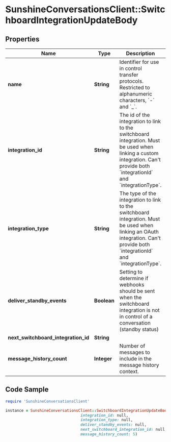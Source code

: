 # SunshineConversationsClient::SwitchboardIntegrationUpdateBody

## Properties

Name | Type | Description | Notes
------------ | ------------- | ------------- | -------------
**name** | **String** | Identifier for use in control transfer protocols. Restricted to alphanumeric characters, &#x60;-&#x60; and &#x60;_&#x60;. | [optional] 
**integration_id** | **String** | The id of the integration to link to the switchboard integration. Must be used when linking a custom integration. Can&#39;t provide both &#x60;integrationId&#x60; and &#x60;integrationType&#x60;. | [optional] 
**integration_type** | **String** | The type of the integration to link to the switchboard integration. Must be used when linking an OAuth integration. Can&#39;t provide both &#x60;integrationId&#x60; and &#x60;integrationType&#x60;. | [optional] 
**deliver_standby_events** | **Boolean** | Setting to determine if webhooks should be sent when the switchboard integration is not in control of a conversation (standby status) | [optional] 
**next_switchboard_integration_id** | **String** |  | [optional] 
**message_history_count** | **Integer** | Number of messages to include in the message history context. | [optional] 

## Code Sample

```ruby
require 'SunshineConversationsClient'

instance = SunshineConversationsClient::SwitchboardIntegrationUpdateBody.new(name: bot,
                                 integration_id: null,
                                 integration_type: null,
                                 deliver_standby_events: null,
                                 next_switchboard_integration_id: null,
                                 message_history_count: 5)
```


